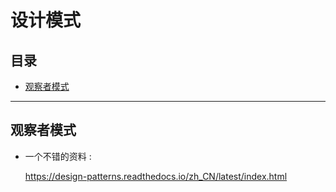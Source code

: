 # 设计模式

## 目录
* [观察者模式](#观察者模式)



---

## 观察者模式




* 一个不错的资料 : 

    https://design-patterns.readthedocs.io/zh_CN/latest/index.html